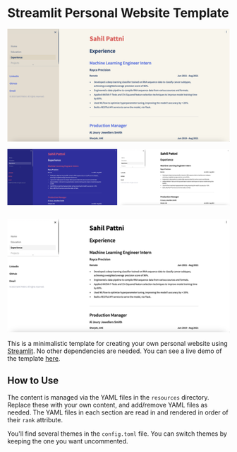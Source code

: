 # Streamlit Personal Website Template

![screenshot](resources/images/retro_screenshot.png)

<div style="display: flex; justify-content: space-between;">
    <img src="resources/images/bright_screenshot.png" alt="Slate Screenshot" width="49.5%">
    <img src="resources/images/minimal_screenshot.png" alt="Minimal Screenshot" width="49.5%">
</div>
<br>

![screenshot](resources/images/minimal_screenshot.png)



This is a minimalistic template for creating your own personal website using [Streamlit](https://streamlit.io/). No other dependencies are needed. You can see a live demo of the template [here](https://sahilpattni.streamlit.app).

## How to Use
The content is managed via the YAML files in the `resources` directory. Replace these with your own content, and add/remove YAML files as needed. 
The YAML files in each section are read in and rendered in order of their `rank` attribute.

You'll find several themes in the `config.toml` file. You can switch themes by keeping the one you want uncommented.